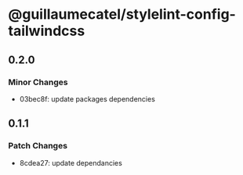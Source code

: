 # @guillaumecatel/stylelint-config-tailwindcss

## 0.2.0

### Minor Changes

- 03bec8f: update packages dependencies

## 0.1.1

### Patch Changes

- 8cdea27: update dependancies
